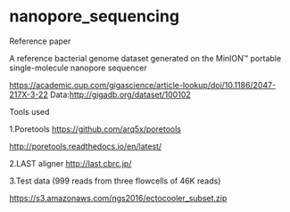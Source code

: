 # nanopore_sequencing

Reference paper

A reference bacterial genome dataset generated on the MinION™ portable single-molecule nanopore sequencer

https://academic.oup.com/gigascience/article-lookup/doi/10.1186/2047-217X-3-22
Data:http://gigadb.org/dataset/100102

Tools used
 
1.Poretools
https://github.com/arq5x/poretools

http://poretools.readthedocs.io/en/latest/

2.LAST aligner
http://last.cbrc.jp/

3.Test data (999 reads from three flowcells of 46K reads) 

https://s3.amazonaws.com/ngs2016/ectocooler_subset.zip
